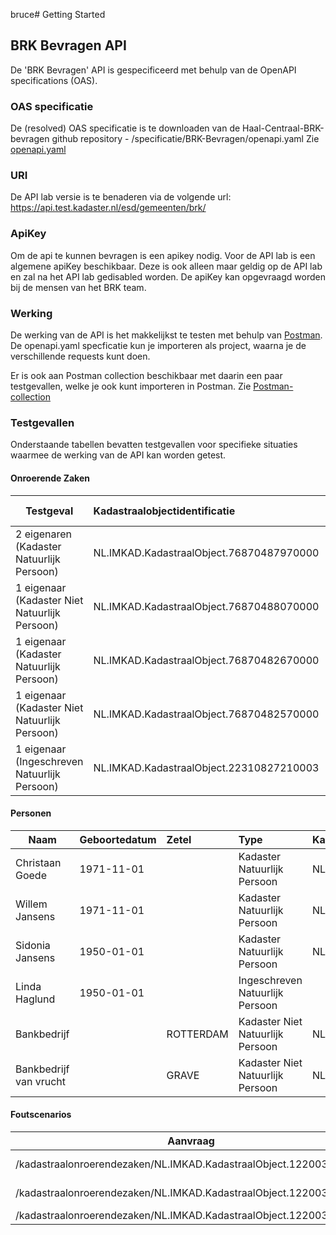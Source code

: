 bruce# Getting Started

## BRK Bevragen API
De 'BRK Bevragen' API is gespecificeerd met behulp van de OpenAPI specifications (OAS).

### OAS specificatie
De (resolved) OAS specificatie is te downloaden van de Haal-Centraal-BRK-bevragen github repository - /specificatie/BRK-Bevragen/openapi.yaml
Zie [openapi.yaml](../specificatie/BRK-Bevragen/openapi.yaml)

### URI
De API lab versie is te benaderen via de volgende url: https://api.test.kadaster.nl/esd/gemeenten/brk/

### ApiKey
Om de api te kunnen bevragen is een apikey nodig. Voor de API lab is een algemene apiKey beschikbaar. 
Deze is ook alleen maar geldig op de API lab en zal na het API lab gedisabled worden.
De apiKey kan opgevraagd worden bij de mensen van het BRK team.

### Werking
De werking van de API is het makkelijkst te testen met behulp van [Postman](https://www.getpostman.com/).
De openapi.yaml specficatie kun je importeren als project, waarna je de verschillende requests kunt doen.

Er is ook aan Postman collection beschikbaar met daarin een paar testgevallen, welke je ook kunt importeren in Postman.
Zie [Postman-collection](BRK-Bevragen%20API.postman_collection.json)

### Testgevallen
Onderstaande tabellen bevatten testgevallen voor specifieke situaties waarmee de werking van de API kan worden getest.

#### Onroerende Zaken
Testgeval                                       |Kadastraalobjectidentificatie              |Kadastraleaanduiding   |Postcode & huisnummer  |                                                                    
----------------                                |:-------                                   |:-------               |:-------               |
2 eigenaren (Kadaster Natuurlijk Persoon)       |NL.IMKAD.KadastraalObject.76870487970000   |Beekbergen K 4879      |7361EW 29              |
1 eigenaar (Kadaster Niet Natuurlijk Persoon)   |NL.IMKAD.KadastraalObject.76870488070000   |Beekbergen K 4880      |7361EW 27              |
1 eigenaar (Kadaster Natuurlijk Persoon)        |NL.IMKAD.KadastraalObject.76870482670000   |Beekbergen K 4826      |7361EW 25              |
1 eigenaar (Kadaster Niet Natuurlijk Persoon)   |NL.IMKAD.KadastraalObject.76870482570000   |Beekbergen K 4825      |7361EW 21              |
1 eigenaar (Ingeschreven Natuurlijk Persoon)    |NL.IMKAD.KadastraalObject.22310827210003   |'s-Gravenhage N 8272 3 |                       |

#### Personen
Naam                    |Geboortedatum    |Zetel        |Type                                 |KadasterPersoonIdentificatie   | Burgerservicenummer |
----------------        |:-------         |:------      |:------                              |:------                        |:------              |
Christaan Goede         |1971-11-01       |             |Kadaster Natuurlijk Persoon          |NL.IMKAD.Persoon.71303564      |                     |
Willem Jansens          |1971-11-01       |             |Kadaster Natuurlijk Persoon          |NL.IMKAD.Persoon.70882239      |                     |
Sidonia Jansens         |1950-01-01       |             |Kadaster Natuurlijk Persoon          |NL.IMKAD.Persoon.50550743      |                     |
Linda Haglund           |1950-01-01       |             |Ingeschreven Natuurlijk Persoon      |                               |999991905            |
Bankbedrijf             |                 |ROTTERDAM    |Kadaster Niet Natuurlijk Persoon     |NL.IMKAD.Persoon.71291440      |                     |
Bankbedrijf van vrucht  |                 |GRAVE        |Kadaster Niet Natuurlijk Persoon     |NL.IMKAD.Persoon.71291493      |                     |

#### Foutscenarios
Aanvraag                                                                                       | Foutscenario               |
----------------                                                                               | :-------                   |
/kadastraalonroerendezaken/NL.IMKAD.KadastraalObject.122003017000                              | 500 Internal server error  |
/kadastraalonroerendezaken/NL.IMKAD.KadastraalObject.122003147000                              | 404 Not found              |
/kadastraalonroerendezaken/NL.IMKAD.KadastraalObject.122003157000                              | 410 Gone                   |
